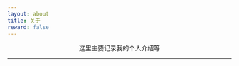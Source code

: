 ```yaml
---
layout: about
title: 关于
reward: false
---
```


<!-- <center><img src="https://selous123.github.io/assets/img/avatar.webp" width="200" height="200"/></center> -->

<!-- <center><p style="font-size='16px' font-style='bold'">计算机视觉算法工程师</p></center> -->
<center><p style="font-size='16px' font-style='bold'">这里主要记录我的个人介绍等</p></center>
 
---

